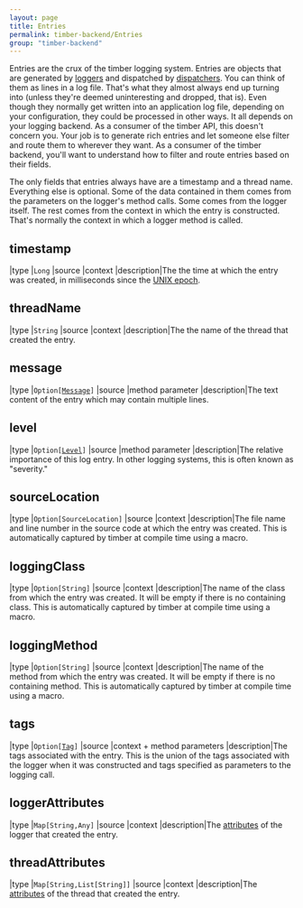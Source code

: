 ```yaml
---
layout: page
title: Entries
permalink: timber-backend/Entries
group: "timber-backend"
---
```


Entries are the crux of the timber logging system.  Entries are objects that are generated by [loggers](Loggers) and
dispatched by [dispatchers](Dispatchers).  You can think of them as lines in a log file.  That's what they almost
always end up turning into (unless they're deemed uninteresting and dropped, that is). Even though they normally get
written into an application log file, depending on your configuration, they could be processed in other ways.  It all
depends on your logging backend.  As a consumer of the timber API, this doesn't concern you.  Your job is to generate
rich entries and let someone else filter and route them to wherever they want.  As a consumer of the timber backend,
you'll want to understand how to filter and route entries based on their fields.

The only fields that entries always have are a timestamp and a thread name.  Everything else is optional.  Some of
the data contained in them comes from the parameters on the logger's method calls.  Some comes from the logger itself.
The rest comes from the context in which the entry is constructed. That's normally the context in which a logger
method is called.

## timestamp

|type       |`Long`
|source     |context
|description|The the time at which the entry was created, in milliseconds since the [UNIX epoch](https://en.wikipedia.org/wiki/Unix_time).

## threadName

|type       |`String`
|source     |context
|description|The the name of the thread that created the entry.

## message

|type       |`Option[`[`Message`](Messages)`]`
|source     |method parameter
|description|The text content of the entry which may contain multiple lines.

## level

|type       |`Option[`[`Level`](Levels)`]`
|source     |method parameter
|description|The relative importance of this log entry. In other logging systems, this is often known as "severity."

## sourceLocation

|type       |`Option[SourceLocation]`
|source     |context
|description|The file name and line number in the source code at which the entry was created.  This is automatically captured by timber at compile time using a macro.

## loggingClass

|type       |`Option[String]`
|source     |context
|description|The name of the class from which the entry was created. It will be empty if there is no containing class. This is automatically captured by timber at compile time using a macro.

## loggingMethod

|type       |`Option[String]`
|source     |context
|description|The name of the method from which the entry was created. It will be empty if there is no containing method. This is automatically captured by timber at compile time using a macro.

## tags

|type       |`Option[`[`Tag`](Tags)`]`
|source     |context + method parameters
|description|The tags associated with the entry.  This is the union of the tags associated with the logger when it was constructed and tags specified as parameters to the logging call.

## loggerAttributes

|type       |`Map[String,Any]`
|source     |context
|description|The [attributes]() of the logger that created the entry.

## threadAttributes

|type       |`Map[String,List[String]]`
|source     |context
|description|The [attributes](ThreadAttributes) of the thread that created the entry.
